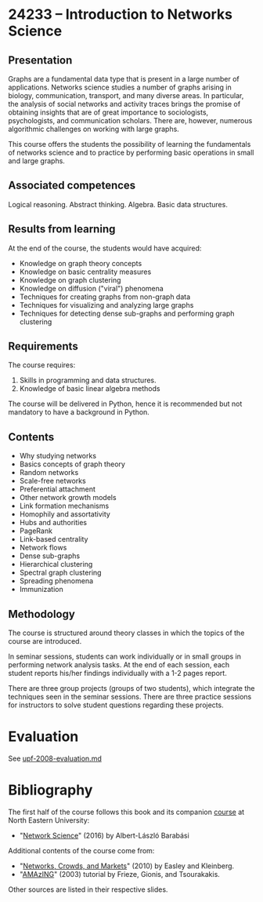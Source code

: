 # 24233 – Introduction to Networks Science

## Presentation

Graphs are a fundamental data type that is present in a large number of applications. Networks science studies a number of graphs arising in biology, communication, transport, and many diverse areas. In particular, the analysis of social networks and activity traces brings the promise of obtaining insights that are of great importance to sociologists, psychologists, and communication scholars. There are, however, numerous algorithmic challenges on working with large graphs.

This course offers the students the possibility of learning the fundamentals of networks science and to practice by performing basic operations in small and large graphs.

## Associated competences

Logical reasoning. Abstract thinking. Algebra. Basic data structures.

## Results from learning

At the end of the course, the students would have acquired:

* Knowledge on graph theory concepts
* Knowledge on basic centrality measures
* Knowledge on graph clustering
* Knowledge on diffusion ("viral") phenomena
* Techniques for creating graphs from non-graph data
* Techniques for visualizing and analyzing large graphs
* Techniques for detecting dense sub-graphs and performing graph clustering

## Requirements

The course requires:

1. Skills in programming and data structures.
2. Knowledge of basic linear algebra methods

The course will be delivered in Python, hence it is recommended but not mandatory to have a background in Python.

## Contents

* Why studying networks
* Basics concepts of graph theory
* Random networks
* Scale-free networks
* Preferential attachment
* Other network growth models
* Link formation mechanisms
* Homophily and assortativity
* Hubs and authorities
* PageRank
* Link-based centrality
* Network flows
* Dense sub-graphs
* Hierarchical clustering
* Spectral graph clustering
* Spreading phenomena
* Immunization

## Methodology

The course is structured around theory classes in which the topics of the course are introduced.

In seminar sessions, students can work individually or in small groups in performing network analysis tasks. At the end of each session, each student reports his/her findings individually with a 1-2 pages report.

There are three group projects (groups of two students), which integrate the techniques seen in the seminar sessions. There are three practice sessions for instructors to solve student questions regarding these projects.

# Evaluation

See [upf-2008-evaluation.md](upf-2008-evaluation.md)

# Bibliography

The first half of the course follows this book and its companion [course](https://www.barabasilab.com/course) at North Eastern University:

* "[Network Science](http://networksciencebook.com/)" (2016) by Albert-László Barabási

Additional contents of the course come from:

* "[Networks, Crowds, and Markets](https://www.cs.cornell.edu/home/kleinber/networks-book/)" (2010) by Easley and Kleinberg.
* "[AMAzING](http://www.math.cmu.edu/~ctsourak/amazing.html)" (2003) tutorial by Frieze, Gionis, and Tsourakakis.

Other sources are listed in their respective slides.
